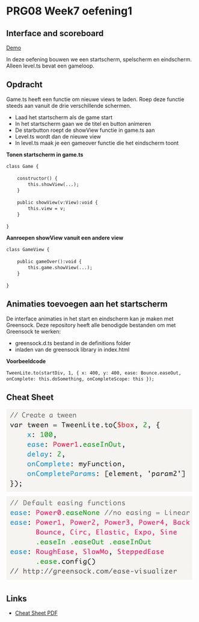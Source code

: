 # PRG08 Week7 oefening1

## Interface and scoreboard

[Demo](https://hr-cmgt.github.io/PRG08-Week7-oefening1-completed/)

In deze oefening bouwen we een startscherm, spelscherm en eindscherm. Alleen level.ts bevat een gameloop. 

## Opdracht

Game.ts heeft een functie om nieuwe views te laden. Roep deze functie steeds aan vanuit de drie verschillende schermen.

- Laad het startscherm als de game start
- In het startscherm gaan we de titel en button animeren
- De starbutton roept de showView functie in game.ts aan
- Level.ts wordt dan de nieuwe view
- In level.ts maak je een gameover functie die het eindscherm toont

**Tonen startscherm in game.ts**
```
class Game {
     
    constructor() {
        this.showView(...); 
    }

    public showView(v:View):void {
        this.view = v;
    }
    
} 
```

**Aanroepen showView vanuit een andere view**
```
class GameView {

    public gameOver():void {
        this.game.showView(...); 
    }
    
} 
```

## Animaties toevoegen aan het startscherm

De interface animaties in het start en eindscherm kan je maken met Greensock. Deze repository heeft alle benodigde bestanden om met Greensock te werken:

- greensock.d.ts bestand in de definitions folder
- inladen van de greensock library in index.html

**Voorbeeldcode**
```
TweenLite.to(startDiv, 1, { x: 400, y: 400, ease: Bounce.easeOut, onComplete: this.doSomething, onCompleteScope: this });
```

## Cheat Sheet

![Cheatsheet](docs/images/tween_cheatsheet.png?raw=true "Cheat Sheet")

## Links

- [Cheat Sheet PDF](https://ihatetomatoes.net/wp-content/uploads/2016/07/GreenSock-Cheatsheet-4.pdf)